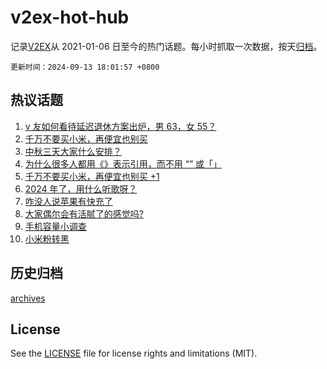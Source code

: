 # v2ex-hot-hub

 记录[V2EX](https://www.v2ex.com/)从 2021-01-06 日至今的热门话题。每小时抓取一次数据，按天[归档](archives)。

`更新时间：2024-09-13 18:01:57 +0800`

## 热议话题

1. [v 友如何看待延迟退休方案出炉，男 63，女 55？](https://www.v2ex.com/t/1072645)
1. [千万不要买小米，再便宜也别买](https://www.v2ex.com/t/1072408)
1. [中秋三天大家什么安排？](https://www.v2ex.com/t/1072484)
1. [为什么很多人都用《》表示引用，而不用 “” 或「」](https://www.v2ex.com/t/1072491)
1. [千万不要买小米，再便宜也别买 +1](https://www.v2ex.com/t/1072513)
1. [2024 年了，用什么听歌呀？](https://www.v2ex.com/t/1072490)
1. [咋没人说苹果有快充了](https://www.v2ex.com/t/1072477)
1. [大家偶尔会有活腻了的感觉吗?](https://www.v2ex.com/t/1072447)
1. [手机容量小调查](https://www.v2ex.com/t/1072409)
1. [小米粉转黑](https://www.v2ex.com/t/1072546)

## 历史归档

[archives](archives)

## License

See the [LICENSE](LICENSE) file for license rights and limitations (MIT).

